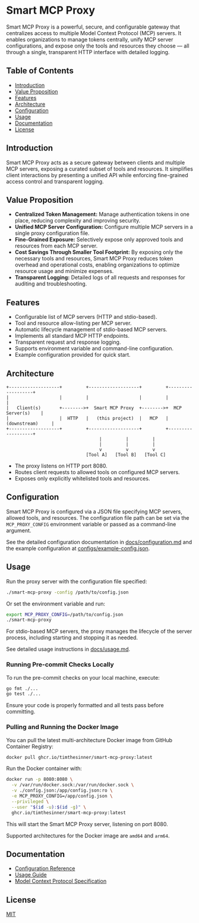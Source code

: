 # Smart MCP Proxy

Smart MCP Proxy is a powerful, secure, and configurable gateway that centralizes access to multiple Model Context Protocol (MCP) servers. It enables organizations to manage tokens centrally, unify MCP server configurations, and expose only the tools and resources they choose — all through a single, transparent HTTP interface with detailed logging.

## Table of Contents

- [Introduction](#introduction)
- [Value Proposition](#value-proposition)
- [Features](#features)
- [Architecture](#architecture)
- [Configuration](#configuration)
- [Usage](#usage)
- [Documentation](#documentation)
- [License](#license)

## Introduction

Smart MCP Proxy acts as a secure gateway between clients and multiple MCP servers, exposing a curated subset of tools and resources. It simplifies client interactions by presenting a unified API while enforcing fine-grained access control and transparent logging.

## Value Proposition

- **Centralized Token Management:** Manage authentication tokens in one place, reducing complexity and improving security.
- **Unified MCP Server Configuration:** Configure multiple MCP servers in a single proxy configuration file.
- **Fine-Grained Exposure:** Selectively expose only approved tools and resources from each MCP server.
- **Cost Savings Through Smaller Tool Footprint:** By exposing only the necessary tools and resources, Smart MCP Proxy reduces token overhead and operational costs, enabling organizations to optimize resource usage and minimize expenses.
- **Transparent Logging:** Detailed logs of all requests and responses for auditing and troubleshooting.

## Features

- Configurable list of MCP servers (HTTP and stdio-based).
- Tool and resource allow-listing per MCP server.
- Automatic lifecycle management of stdio-based MCP servers.
- Implements all standard MCP HTTP endpoints.
- Transparent request and response logging.
- Supports environment variable and command-line configuration.
- Example configuration provided for quick start.

## Architecture

```
+-------------------+         +-------------------+         +-------------------+
|                   |         |                   |         |                   |
|   Client(s)       +-------->+  Smart MCP Proxy  +-------->+  MCP Server(s)    |
|                   |  HTTP   |   (this project)  |   MCP   |  (downstream)     |
+-------------------+         +-------------------+         +-------------------+
                                   |         |         |
                                   |         |         |
                                   v         v         v
                              [Tool A]   [Tool B]   [Tool C]
```

- The proxy listens on HTTP port 8080.
- Routes client requests to allowed tools on configured MCP servers.
- Exposes only explicitly whitelisted tools and resources.

## Configuration

Smart MCP Proxy is configured via a JSON file specifying MCP servers, allowed tools, and resources. The configuration file path can be set via the `MCP_PROXY_CONFIG` environment variable or passed as a command-line argument.

See the detailed configuration documentation in [docs/configuration.md](docs/configuration.md) and the example configuration at [configs/example-config.json](configs/example-config.json).

## Usage

Run the proxy server with the configuration file specified:

```bash
./smart-mcp-proxy -config /path/to/config.json
```

Or set the environment variable and run:

```bash
export MCP_PROXY_CONFIG=/path/to/config.json
./smart-mcp-proxy
```

For stdio-based MCP servers, the proxy manages the lifecycle of the server process, including starting and stopping it as needed.

See detailed usage instructions in [docs/usage.md](docs/usage.md).

### Running Pre-commit Checks Locally

To run the pre-commit checks on your local machine, execute:

```bash
go fmt ./...
go test ./...
```

Ensure your code is properly formatted and all tests pass before committing.

### Pulling and Running the Docker Image

You can pull the latest multi-architecture Docker image from GitHub Container Registry:

```bash
docker pull ghcr.io/timthesinner/smart-mcp-proxy:latest
```

Run the Docker container with:

```bash
docker run -p 8080:8080 \
  -v /var/run/docker.sock:/var/run/docker.sock \
  -v ./config.json:/app/config.json:ro \
  -e MCP_PROXY_CONFIG=/app/config.json \
  --privileged \
  --user "$(id -u):$(id -g)" \
  ghcr.io/timthesinner/smart-mcp-proxy:latest
```

This will start the Smart MCP Proxy server, listening on port 8080.

Supported architectures for the Docker image are `amd64` and `arm64`.

## Documentation

- [Configuration Reference](docs/configuration.md)
- [Usage Guide](docs/usage.md)
- [Model Context Protocol Specification](https://modelcontextprotocol.io/specification/2025-03-26)

## License

[MIT](LICENSE)